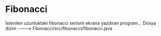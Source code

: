 # Fibonacci
İstenilen uzunluktaki fibonacci serisini ekrana yazdıran program...
Dosya dizini ---->  Fibonacci/src/fibonacci/fibonacci.java 

